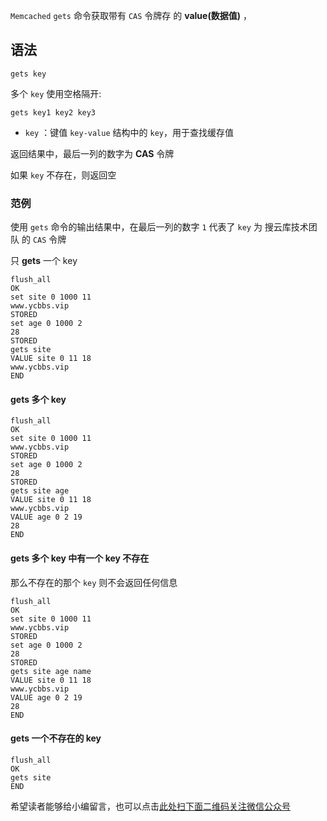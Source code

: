 `Memcached` `gets` 命令获取带有 `CAS` 令牌存 的 **value(数据值)** ，

## 语法 ##

```
gets key
```

多个 `key` 使用空格隔开:

```
gets key1 key2 key3
```

 *  `key` ：键值 `key-value` 结构中的 `key`，用于查找缓存值

返回结果中，最后一列的数字为 **CAS** 令牌

如果 `key` 不存在，则返回空

### 范例 ###

使用 `gets` 命令的输出结果中，在最后一列的数字 `1` 代表了 `key` 为 搜云库技术团队 的 `CAS` 令牌

只 **gets** 一个 key

```
flush_all
OK
set site 0 1000 11
www.ycbbs.vip
STORED
set age 0 1000 2
28
STORED
gets site
VALUE site 0 11 18
www.ycbbs.vip
END
```

#### **gets** 多个 key ####

```
flush_all
OK
set site 0 1000 11
www.ycbbs.vip
STORED
set age 0 1000 2
28
STORED
gets site age
VALUE site 0 11 18
www.ycbbs.vip
VALUE age 0 2 19
28
END
```

#### **gets** 多个 key 中有一个 key 不存在 ####

那么不存在的那个 `key` 则不会返回任何信息

```
flush_all
OK
set site 0 1000 11
www.ycbbs.vip
STORED
set age 0 1000 2
28
STORED
gets site age name
VALUE site 0 11 18
www.ycbbs.vip
VALUE age 0 2 19
28
END
```

#### **gets** 一个不存在的 key ####

```
flush_all
OK
gets site
END
```

希望读者能够给小编留言，也可以点击[此处扫下面二维码关注微信公众号](https://www.ycbbs.vip/?p=28 "此处扫下面二维码关注微信公众号")